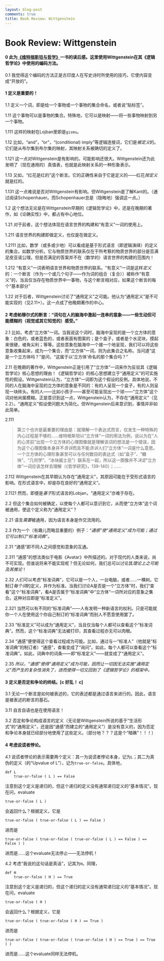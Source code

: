 ```yaml
---
layout: blog-post
comments: true
title: Book Review: Wittgenstein
---
```


# Book Review: Wittgenstein


#### 0 此为[《维特根斯坦与哲学》](http://book.douban.com/subject/2981380/)一书的读后感。这里使用Wittgenstein在其《逻辑哲学论》中使用的编码方法。

0.1 我觉得这个编码的方法正是古印度人在写史诗时所使用的技巧，它使内容变成“开放的”。

#### 1 定义是重要的！

1.1 定义一个词，即是给一个事物或一个事物的集合命名，或者说“贴标签”。

1.11 这个事物可以是事物的集合。特殊地，它可以是映射——将一些事物映射到另一个事物。

1.111 这样的映射在Lojban里即是`gismu`。

1.12 比如，“and”，“or”，“(conditional) imply”等逻辑连接词，它们是*被定义*的。它们是从布尔集到布尔集的映射，其映射关系被确切的定义了。

1.121 这一点对Wittgenstein是有影响的，可能影响还很大。Wittgenstein还为此发明了（现在通用的）真值表，也就是此映射关系的一种形象表示。

1.13 又如，“红花是红的”这个断言。它的正确性来自于它是定义的——红花*按定义*就是红的。

1.131 这一点难说是否对Wittgenstein有影响。但Wittgenstein是了解Kant的。（通过阅读Schopenhauer。而Schopenhauer总是（隐晦地）强调这一点。）

1.2 这个想法无论是在Wittgenstein早期的《逻辑哲学论》中，还是在晚期的著作，如《论确实性》中，都占有中心地位。

1.21 对于前者，这个想法体现在语言世界的构建和“有意义”一词的使用上。

1.211 语言世界的构建即做定义，也仅是在做定义。

1.2111 比如，数学（或多或少地）可以看成是基于形式语言（即逻辑演绎）的定义的集合。如数学分析。它与物质世界的联系仅在于所考察的物质世界的部分是否满足皮亚诺公理。但是否满足的答案并不在（数学的）语言世界的构建的范围内！

1.212 “有意义”一词表明语言世界和物质世界的联系。“有意义”一词是这样*定义*的：一个断言（作为一个或几个句子——作为词的组合（复合））被称作“有意义”的，当且仅当存在物质世界中一事物，与这个断言相对应，如果这个断言的每个“基本部分”

1.22 对于后者，Wittgenstein讨论了“通用定义”之可能。他认为“通用定义”是不可能实现的（见2.11+）。这一点成了他晚期著作的中心。


#### 2 考虑帕穆尔式的断言：“词句在人的脑海中激起一连串的意象——一些生动但可能模糊的（视觉或其它知觉的）感受。”

2.1 比如，考虑“立方体”一词。当我说这个词时，脑海中呈现的是一个立方体的意象：白色的，或者蓝色的，或者表面有图案的；是个盒子，或者是个水泥块，摸起来很硬，棱角尖利；等等。这些意象在脑海中一个接一个地呈现，我们可以将这些意象收集起来，成为一个集合，而“立方体”一词，则为此集合之名称。当问道“这是一个立方体吗？”是问，“这属于以‘立方体’命名的那个集合吗？”

2.11 在晚期的著作中，Wittgenstein正是引用了“立方体”一词来作为反驳其《逻辑哲学论》核心思想的理由！《逻辑哲学论》的核心思想建立于“通用定义”的可实施性的假设。Wittgenstein认为，“立方体”一词即为这个假设的反例。具体地说，不同的人在脑海中呈现的立方体的意象是不同的：有的人呈现一个盒子，有的人则呈现一块砖头。有的人——比如小孩子——甚至可能呈现出一个球——“立方体”这个词对他尚属模糊。正是意识到这一点，Wittgenstein认为，不存在“通用定义”（见2.2）。“通用定义”假设使问题大为简化。但Wittgenstein后来意识到，事情并非如此简单。

2.111
> 第三个也许是最重要的理由是：就理解一个表达式而言，仅发生一种特殊的内心过程是不够的......维特根斯坦以“立方体”一词的用法为例，说以为在“人的心灵前”出现一个立方体的心理图像就是理解该词的想法是一个错误，因为这个心理图像本身并不*告诉*而且不能*告诉*人们“立方体”一词是什么意思。一个立方体的心理形象甚至可以与任何数目的表达式（如“盒子”、“糖块”、“几何学”、“冰块威士忌”）联系在一起，所以这一图像并不*决定*“立方体”一词应该怎样去理解（《哲学研究》，139-140）；......

2.112 Wittgenstein在其早期认为存在“通用定义”，其原因可能在于受形式语言的影响。在形式语言中，却是存在良好的“通用定义”。

2.1121 然而，即便是*基于*形式语言的Lobjan，“通用定义”亦难于存在。

2.2 但这个集合如何被确定，以使每个人都可以意识到它，从而使“立方体”这个词被通用，使这个定义称为“通用定义”？

2.21 语言*需要*被通用，因为语言本身是作交流用的。

2.3 作为一个（有趣儿而略显重要的）例子：*“通感”使“通用定义”成为可能；通过它可以制订“标准词典”。*

2.31 “通感”即不同人之间感觉和意象的互通。

2.311 “通感”的想法类似于电影《Avatar》中所描述的。对于现代的人类来说，尚不可实现。但谁说将来不能实现呢？但无论如何，我们总可以讨论其*理论上之可能及其推论*！

2.32 人们可以考虑“标准词典”，它可以是一个人，一台电脑，或者......一棵树。它制订*每个词*的定义，并作为标准。当我们讨论A是否是一个“立方体”时，我们“查看”这个“标准词典”，看A是否属于“标准词典”中“立方体”一词所对应的意象之集合。这种对应即是“标准定义”。

2.321 当然可以有不同的“标准词典”——人有发明一种新语言的权利。只是可能就你一个人在使用这个你自己制订的“标准词典”而别人不愿意使用罢了。

2.33 “标准定义”可以成为“通用定义”，当且仅当每个人都可以查看这个“标准词典”。然而，这个“标准词典”无法被打印，其查看过程亦无可以肉眼。

2.34 “通感”便使得这个查看过程成为可能。比如，通过与一“标准人”（他就是“标准词典”的制订者）“通感”，查看变成了“询问”。如此，每个人都可以查看这个“标准词典”。如此，词典中的词条——即“标准定义”——就变成了“通用定义”。

2.35 *所以，“通感”使得“通用定义”成为可能，因而让一切因无法实施“通用定义”而产生的复杂性消失了，进而使得一切又回到了《逻辑哲学论》的框架中。*


#### 3 定义是否定和争论的终结。[c 好乱！ c]

3.1 无论一个断言是如何被表述的，它的表述都是通过语言来进行的。因此，语言是被表述的断言的基石。

3.11 自言自语也是在使用语言！

3.2 否定和争论构成语言的定义（无论是Wittgenstein所说的基于“生活形式”的“通用定义”，还是因“通感”而建立的“通用定义”）是没有意义的，因为否定和争论本身就已经部分地使用了这些定义。（部分地？？？这是个“暗礁”！！！）


#### 4 考虑说谎者悖论。

4.1 说谎者悖论的表示需要两个定义：其一为说谎者悖论本身，记为`L`；其二为真伪的定义（的“Upvalue of L”），记为`true-or-false`。具体地，
    
    def L
        true-or-false ( L ) == False
    
注意到这个定义是递归的，但这个递归的定义没有通常递归定义的“基本情况”。现在问，evaluate
    
    true-or-false ( L )
    
会返回什么？根据定义，它是
    
    true-or-false ( true-or-false ( L ) == False )
    
进而是
    
    true-or-false ( true-or-false ( true-or-false ( L ) == False ) == False ) )
    
进而是……这个evaluate无法停止——无法停机！

4.2 考虑“我说的这句话是真话”，记其为`H`。同理，
    
    def H
        true-or-false ( H ) == True
    
注意到这个定义是递归的，但这个递归的定义没有通常递归定义的“基本情况”。现在问，evaluate
    
    true-or-false ( H )
    
会返回什么？根据定义，它是
    
    true-or-false ( true-or-false ( H ) == True )
    
进而是
    
    true-or-false ( true-or-false ( true-or-false ( H ) == True ) == True ) )
    
进而是……这个evaluate同样无法停机。
